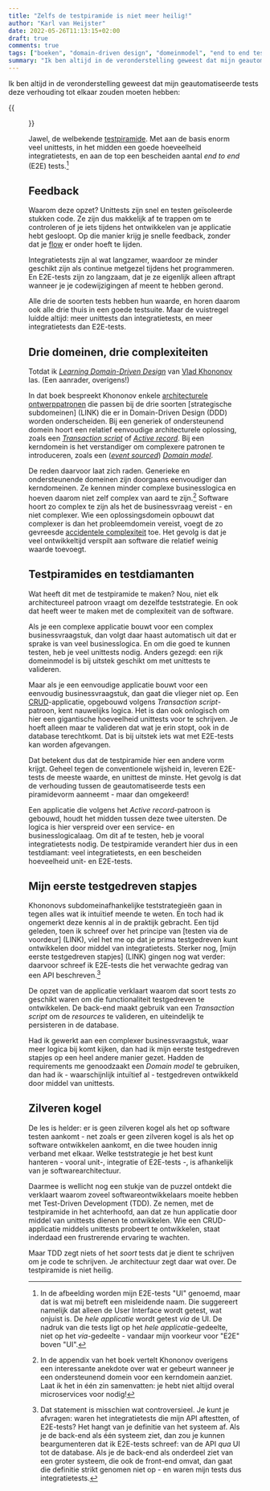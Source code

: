 ```yaml
---
title: "Zelfs de testpiramide is niet meer heilig!"
author: "Karl van Heijster"
date: 2022-05-26T11:13:15+02:00
draft: true
comments: true
tags: ["boeken", "domain-driven design", "domeinmodel", "end to end tests", "integratietests", "leermoment", "ontwerppatronen", "software architectuur", "test-driven development", "testen", "testpiramide", "teststrategie", "unit tests", "waarde"]
summary: "Ik ben altijd in de veronderstelling geweest dat mijn geautomatiseerde tests een piramidevormige verhouding tot elkaar zouden moeten hebben: aan de basis enorm veel unittests, in het midden een goede hoeveelheid integratietests, en aan de top een bescheiden aantal *end to end* (E2E) tests. Totdat ik *Learning Domain-Driven Design* van Vlad Khononov las. (Een aanrader, overigens!)"
---
```


Ik ben altijd in de veronderstelling geweest dat mijn geautomatiseerde tests deze verhouding tot elkaar zouden moeten hebben:


{{<figure src="https://upload.wikimedia.org/wikipedia/commons/thumb/5/54/The_test_automation_pyramid.png/1024px-The_test_automation_pyramid.png" alt="testpiramide">}}


Jawel, de welbekende [testpiramide](https://martinfowler.com/articles/practical-test-pyramid.html). Met aan de basis enorm veel unittests, in het midden een goede hoeveelheid integratietests, en aan de top een bescheiden aantal *end to end* (E2E) tests.[^1]


## Feedback


Waarom deze opzet? Unittests zijn snel en testen geïsoleerde stukken code. Ze zijn dus makkelijk af te trappen om te controleren of je iets tijdens het ontwikkelen van je applicatie hebt gesloopt. Op die manier krijg je snelle feedback, zonder dat je [flow](/tags/the-zone/) er onder hoeft te lijden. 


Integratietests zijn al wat langzamer, waardoor ze minder geschikt zijn als continue metgezel tijdens het programmeren. En E2E-tests zijn zo langzaam, dat je ze eigenlijk alleen aftrapt wanneer je je codewijzigingen af meent te hebben gerond.


Alle drie de soorten tests hebben hun waarde, en horen daarom ook alle drie thuis in een goede testsuite. Maar de vuistregel luidde altijd: meer unittests dan integratietests, en meer integratietests dan E2E-tests.


## Drie domeinen, drie complexiteiten


Totdat ik [*Learning Domain-Driven Design*](https://www.oreilly.com/library/view/learning-domain-driven-design/9781098100124/) van [Vlad Khononov](https://vladikk.com/) las. (Een aanrader, overigens!)


In dat boek bespreekt Khononov enkele [architecturele ontwerppatronen](https://en.wikipedia.org/wiki/Architectural_pattern) die passen bij de drie soorten [strategische subdomeinen] (LINK) die er in Domain-Driven Design (DDD) worden onderscheiden. Bij een generiek of ondersteunend domein hoort een relatief eenvoudige architecturele oplossing, zoals een [*Transaction script*](https://martinfowler.com/eaaCatalog/transactionScript.html) of [*Active record*](https://www.martinfowler.com/eaaCatalog/activeRecord.html). Bij een kerndomein is het verstandiger om complexere patronen te introduceren, zoals een ([*event sourced*](https://martinfowler.com/eaaDev/EventSourcing.html)) [*Domain model*](https://martinfowler.com/eaaCatalog/domainModel.html).


De reden daarvoor laat zich raden. Generieke en ondersteunende domeinen zijn doorgaans eenvoudiger dan kerndomeinen. Ze kennen minder complexe businesslogica en hoeven daarom niet zelf complex van aard te zijn.[^2] Software hoort zo complex te zijn als het de businessvraag vereist - en niet complexer. Wie een oplossingsdomein opbouwt dat complexer is dan het probleemdomein vereist, voegt de zo gevreesde [accidentele complexiteit](https://en.wikipedia.org/wiki/No_Silver_Bullet#Summary) toe. Het gevolg is dat je veel ontwikkeltijd verspilt aan software die relatief weinig waarde toevoegt.


## Testpiramides en testdiamanten


Wat heeft dit met de testpiramide te maken? Nou, niet elk architectureel patroon vraagt om dezelfde teststrategie. En ook dat heeft weer te maken met de complexiteit van de software.


Als je een complexe applicatie bouwt voor een complex businessvraagstuk, dan volgt daar haast automatisch uit dat er sprake is van veel businesslogica. En om die goed te kunnen testen, heb je veel unittests nodig. Anders gezegd: een rijk domeinmodel is bij uitstek geschikt om met unittests te valideren.


Maar als je een eenvoudige applicatie bouwt voor een eenvoudig businessvraagstuk, dan gaat die vlieger niet op. Een [CRUD](https://en.wikipedia.org/wiki/Create,_read,_update_and_delete)-applicatie, opgebouwd volgens *Transaction script*-patroon, kent nauwelijks logica. Het is dan ook onlogisch om hier een gigantische hoeveelheid unittests voor te schrijven. Je hoeft alleen maar te valideren dat wat je erin stopt, ook in de database terechtkomt. Dat is bij uitstek iets wat met E2E-tests kan worden afgevangen. 


Dat betekent dus dat de testpiramide hier een andere vorm krijgt. Geheel tegen de conventionele wijsheid in, leveren E2E-tests de meeste waarde, en unittest de minste. Het gevolg is dat de verhouding tussen de geautomatiseerde tests een piramidevorm aanneemt - maar dan omgekeerd! 


Een applicatie die volgens het *Active record*-patroon is gebouwd, houdt het midden tussen deze twee uitersten. De logica is hier verspreid over een service- en businesslogicalaag. Om dit af te testen, heb je vooral integratietests nodig. De testpiramide verandert hier dus in een testdiamant: veel integratietests, en een bescheiden hoeveelheid unit- en E2E-tests.


## Mijn eerste testgedreven stapjes


Khononovs subdomeinafhankelijke teststrategieën gaan in tegen alles wat ik intuïtief meende te weten. En toch had ik ongemerkt deze kennis al in de praktijk gebracht. Een tijd geleden, toen ik schreef over het principe van [testen via de voordeur] (LINK), viel het me op dat je prima testgedreven kunt ontwikkelen door middel van integratietests. Sterker nog, [mijn eerste testgedreven stapjes] (LINK) gingen nog wat verder: daarvoor schreef ik E2E-tests die het verwachte gedrag van een API beschreven.[^3]


De opzet van de applicatie verklaart waarom dat soort tests zo geschikt waren om die functionaliteit testgedreven te ontwikkelen. De back-end maakt gebruik van een *Transaction script* om de *resources* te valideren, en uiteindelijk te persisteren in de database.


Had ik gewerkt aan een complexer businessvraagstuk, waar meer logica bij komt kijken, dan had ik mijn eerste testgedreven stapjes op een heel andere manier gezet. Hadden de requirements me genoodzaakt een *Domain model* te gebruiken, dan had ik - waarschijnlijk intuïtief al - testgedreven ontwikkeld door middel van unittests.


## Zilveren kogel


De les is helder: er is geen zilveren kogel als het op software testen aankomt - net zoals er geen zilveren kogel is als het op software ontwikkelen aankomt, en die twee houden innig verband met elkaar. Welke teststrategie je het best kunt hanteren - vooral unit-, integratie of E2E-tests -, is afhankelijk van je softwarearchitectuur. 


Daarmee is wellicht nog een stukje van de puzzel ontdekt die verklaart waarom zoveel softwareontwikkelaars moeite hebben met Test-Driven Development (TDD). Ze nemen, met de testpiramide in het achterhoofd, aan dat ze hun applicatie door middel van unittests dienen te ontwikkelen. Wie een CRUD-applicatie middels unittests probeert te ontwikkelen, staat inderdaad een frustrerende ervaring te wachten. 


Maar TDD zegt niets of het *soort* tests dat je dient te schrijven om je code te schrijven. Je architectuur zegt daar wat over. De testpiramide is niet heilig.


[^1]: In de afbeelding worden mijn E2E-tests "UI" genoemd, maar dat is wat mij betreft een misleidende naam. Die suggereert namelijk dat alleen de User Interface wordt getest, wat onjuist is. De *hele applicatie* wordt getest *via* de UI. De nadruk van die tests ligt op het *hele applicatie*-gedeelte, niet op het *via*-gedeelte - vandaar mijn voorkeur voor "E2E" boven "UI".


[^2]: In de appendix van het boek vertelt Khononov overigens een interessante anekdote over wat er gebeurt wanneer je een ondersteunend domein voor een kerndomein aanziet. Laat ik het in één zin samenvatten: je hebt niet altijd overal microservices voor nodig!


[^3]: Dat statement is misschien wat controversieel. Je kunt je afvragen: waren het integratietests die mijn API aftestten, of E2E-tests? Het hangt van je definitie van het systeem af. Als je de back-end als één systeem ziet, dan zou je kunnen beargumenteren dat ik E2E-tests schreef: van de API *qua* UI tot de database. Als je de back-end als onderdeel ziet van een groter systeem, die ook de front-end omvat, dan gaat die definitie strikt genomen niet op - en waren mijn tests dus integratietests.
